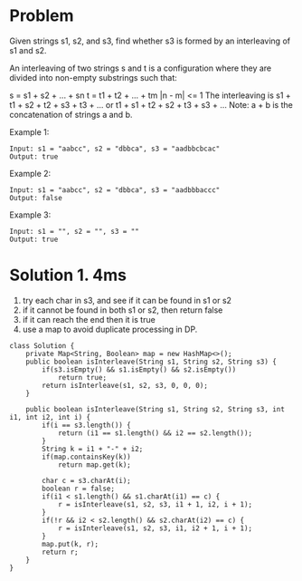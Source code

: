 
# Problem
Given strings s1, s2, and s3, find whether s3 is formed by an interleaving of s1 and s2.

An interleaving of two strings s and t is a configuration where they are divided into non-empty substrings such that:

s = s1 + s2 + ... + sn
t = t1 + t2 + ... + tm
|n - m| <= 1
The interleaving is s1 + t1 + s2 + t2 + s3 + t3 + ... or t1 + s1 + t2 + s2 + t3 + s3 + ...
Note: a + b is the concatenation of strings a and b.

 

Example 1:
```
Input: s1 = "aabcc", s2 = "dbbca", s3 = "aadbbcbcac"
Output: true

```
Example 2:
```
Input: s1 = "aabcc", s2 = "dbbca", s3 = "aadbbbaccc"
Output: false
```
Example 3:
```
Input: s1 = "", s2 = "", s3 = ""
Output: true
```

# Solution 1. 4ms
1. try each char in s3, and see if it can be found in s1 or s2
2. if it cannot be found in both s1 or s2, then return false
3. if it can reach the end then it is true
4. use a map to avoid duplicate processing in DP.

```
class Solution {
    private Map<String, Boolean> map = new HashMap<>();
    public boolean isInterleave(String s1, String s2, String s3) {
        if(s3.isEmpty() && s1.isEmpty() && s2.isEmpty())
            return true;
        return isInterleave(s1, s2, s3, 0, 0, 0);
    }
    
    public boolean isInterleave(String s1, String s2, String s3, int i1, int i2, int i) {
        if(i == s3.length()) {
            return (i1 == s1.length() && i2 == s2.length());
        }
        String k = i1 + "-" + i2;
        if(map.containsKey(k))
            return map.get(k);
        
        char c = s3.charAt(i);
        boolean r = false;
        if(i1 < s1.length() && s1.charAt(i1) == c) {
            r = isInterleave(s1, s2, s3, i1 + 1, i2, i + 1);
        }
        if(!r && i2 < s2.length() && s2.charAt(i2) == c) {
            r = isInterleave(s1, s2, s3, i1, i2 + 1, i + 1);
        }
        map.put(k, r);
        return r;
    }
}
```
